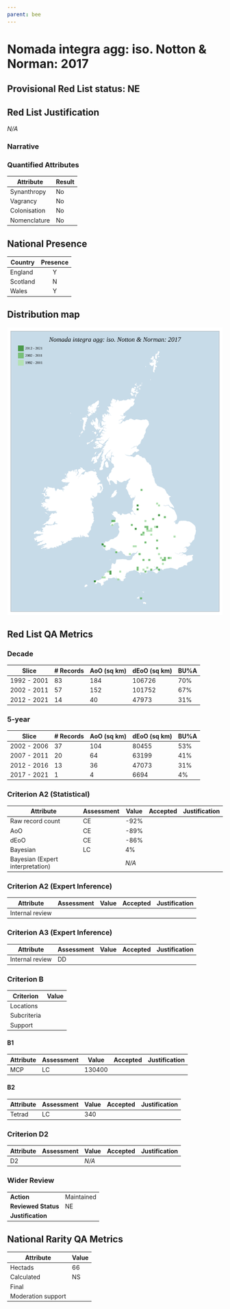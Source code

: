 ```yaml
---
parent: bee
---
```


# Nomada integra agg: iso. Notton & Norman: 2017

## Provisional Red List status: NE

## Red List Justification
*N/A*
### Narrative



### Quantified Attributes
|Attribute|Result|
|---|---|
|Synanthropy|No|
|Vagrancy|No|
|Colonisation|No|
|Nomenclature|No|




## National Presence
|Country|Presence
|---|:-:|
|England|Y|
|Scotland|N|
|Wales|Y|


## Distribution map
![](../map/312.svg)

## Red List QA Metrics
### Decade
| Slice | # Records | AoO (sq km) | dEoO (sq km) |BU%A |
|---|---|---|---|---|
|1992 - 2001|83|184|106726|70%|
|2002 - 2011|57|152|101752|67%|
|2012 - 2021|14|40|47973|31%|
### 5-year
| Slice | # Records | AoO (sq km) | dEoO (sq km) |BU%A |
|---|---|---|---|---|
|2002 - 2006|37|104|80455|53%|
|2007 - 2011|20|64|63199|41%|
|2012 - 2016|13|36|47073|31%|
|2017 - 2021|1|4|6694|4%|
### Criterion A2 (Statistical)
|Attribute|Assessment|Value|Accepted|Justification
|---|---|---|---|---|
|Raw record count|CE|-92%|||
|AoO|CE|-89%|||
|dEoO|CE|-86%|||
|Bayesian|LC|4%|||
|Bayesian (Expert interpretation)||*N/A*|||
### Criterion A2 (Expert Inference)
|Attribute|Assessment|Value|Accepted|Justification
|---|---|---|---|---|
|Internal review|||||
### Criterion A3 (Expert Inference)
|Attribute|Assessment|Value|Accepted|Justification
|---|---|---|---|---|
|Internal review|DD||||
### Criterion B
|Criterion| Value|
|---|---|
|Locations||
|Subcriteria||
|Support||
#### B1
|Attribute|Assessment|Value|Accepted|Justification
|---|---|---|---|---|
|MCP|LC|130400|||
#### B2
|Attribute|Assessment|Value|Accepted|Justification
|---|---|---|---|---|
|Tetrad|LC|340|||
### Criterion D2
|Attribute|Assessment|Value|Accepted|Justification
|---|---|---|---|---|
|D2||*N/A*|||
### Wider Review
|  |  |
|---|---|
|**Action**|Maintained|
|**Reviewed Status**|NE|
|**Justification**||


## National Rarity QA Metrics
|Attribute|Value|
|---|---|
|Hectads|66|
|Calculated|NS|
|Final||
|Moderation support||


